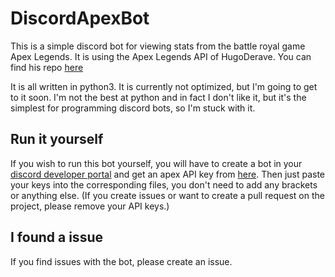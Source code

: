 # DiscordApexBot

This is a simple discord bot for viewing stats from the battle royal game Apex Legends. It is using the Apex Legends API of HugoDerave. You can find his repo [here](https://github.com/HugoDerave/ApexLegendsAPI)

It is all written in python3. It is currently not optimized, but I'm going to get to it soon. I'm not the best at python and in fact I don't like it, but it's the simplest for programming discord bots, so I'm stuck with it.

## Run it yourself

If you wish to run this bot yourself, you will have to create a bot in your [discord developer portal](https://canary.discord.com/developers/applications) and get an apex API key from [here](apexlegendsapi.com/documentation.php). Then just paste your keys into the corresponding files, you don't need to add any brackets or anything else.  (If you create issues or want to create a pull request on the project, please remove your API keys.)

## I found a issue

If you find issues with the bot, please create an issue.
